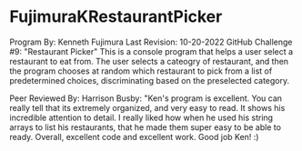 # FujimuraKRestaurantPicker
Program By: Kenneth Fujimura
Last Revision: 10-20-2022
GitHub Challenge #9: "Restaurant Picker"
This is a console program that helps a user select a restaurant to eat from. The user selects a cateogry of restaurant, and then the program chooses at random which restaurant to pick from a list of predetermined choices, discriminating based on the preselected category.

Peer Reviewed By: Harrison Busby: "Ken's program is excellent. You can really tell that its extremely organized, and very easy to read. It shows his incredible attention to detail. I really liked how when he used his string arrays to list his restaurants, that he made them super easy to be able to ready. Overall, excellent code and excellent work. Good job Ken! :)